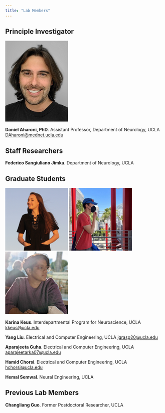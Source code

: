 ```yaml
---
title: "Lab Members"
---
```


## Principle Investigator

![image](/People/DAharoni.jpg)

**Daniel Aharoni, PhD**. Assistant Professor, Department of Neurology, UCLA
DAharoni@mednet.ucla.edu



## Staff Researchers

**Federico Sangiuliano Jimka**. Department of Neurology, UCLA



## Graduate Students

<img src="/People/KarinaAharoni.jpg" width="200" height="200"> <img src="/People/YangAharoni2.jpg" width="200" height="200"> <img src="/People/AparajeetaAharoni2.jpg" width="200" height="200">  

**Karina Keus**. Interdepartmental Program for Neuroscience, UCLA kkeus@ucla.edu

**Yang Liu**. Electrical and Computer Engineering, UCLA
jgrasp20@ucla.edu

**Aparajeeta Guha**. Electrical and Computer Engineering, UCLA
aparajeetarka07@ucla.edu

**Hamid Chorsi**. Electrical and Computer Engineering, UCLA
hchorsi@ucla.edu

**Hemal Semwal**. Neural Engineering, UCLA


## Previous Lab Members

**Changliang Guo**. Former Postdoctoral Researcher, UCLA

